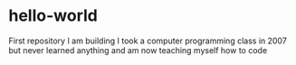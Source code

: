 # hello-world
First repository I am building 
I took a computer programming class in 2007 but never learned anything and am now teaching myself how to code
